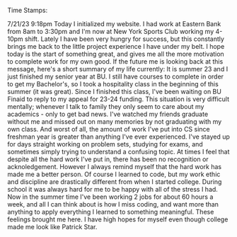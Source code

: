 Time Stamps:

7/21/23 9:18pm
Today I initialized my website. I had work at Eastern Bank from 8am to 3:30pm and I'm now at New York Sports Club working my 4-10pm shift. Lately I have been very hungry for success, but this constantly brings me back to the little project experience I have under my belt. I hope today is the start of something great, and gives me all the more motivation to complete work for my own good. If the future me is looking back at this message, here's a short summary of my life currently:
It is summer 23 and I just finished my senior year at BU. I still have courses to complete in order to get my Bachelor's, so I took a hospitality class in the beginning of this summer (it was great). Since I finished this class, I've been waiting on BU Finaid to reply to my appeal for 23-24 funding. This situation is very difficult mentally; whenever I talk to family they only seem to care about my academics - only to get bad news. I've watched my friends graduate without me and missed out on many memories by not graduating with my own class. And worst of all, the amount of work I've put into CS since freshman year is greater than anything I've ever experienced. I've stayed up for days straight working on problem sets, studying for exams, and sometimes simply trying to understand a confusing topic. At times I feel that despite all the hard work I've put in, there has been no recognition or acknoledgement. However I always remind myself that the hard work has made me a better person. Of course I learned to code, but my work ethic and discipline are drastically different from when I started college. During school it was always hard for me to be happy with all of the stress I had. Now in the summer time I've been working 2 jobs for about 60 hours a week, and all I can think about is how I miss coding, and want more than anything to apply everything I learned to something meaningful. These feelings brought me here. I have high hopes for myself even though college made me look like Patrick Star. 
